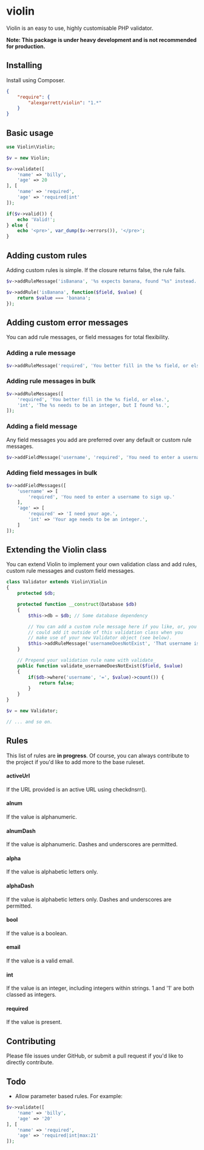 # violin

Violin is an easy to use, highly customisable PHP validator.

**Note: This package is under heavy development and is not recommended for production.**

## Installing

Install using Composer.

```json
{
    "require": {
        "alexgarrett/violin": "1.*"
    }
}
```

## Basic usage

```php
use Violin\Violin;

$v = new Violin;

$v->validate([
    'name' => 'billy',
    'age' => 20
], [
    'name' => 'required',
    'age' => 'required|int'
]);

if($v->valid()) {
    echo 'Valid!';
} else {
    echo '<pre>', var_dump($v->errors()), '</pre>';
}
```

## Adding custom rules

Adding custom rules is simple. If the closure returns false, the rule fails.

```php
$v->addRuleMessage('isBanana', '%s expects banana, found "%s" instead.');

$v->addRule('isBanana', function($field, $value) {
    return $value === 'banana';
});
```

## Adding custom error messages

You can add rule messages, or field messages for total flexibility.

### Adding a rule message

```php
$v->addRuleMessage('required', 'You better fill in the %s field, or else.');
```

### Adding rule messages in bulk

```php
$v->addRuleMessages([
    'required', 'You better fill in the %s field, or else.',
    'int', 'The %s needs to be an integer, but I found %s.',
]);
```

### Adding a field message

Any field messages you add are preferred over any default or custom rule messages.

```php
$v->addFieldMessage('username', 'required', 'You need to enter a username to sign up.');
```

### Adding field messages in bulk

```php
$v->addFieldMessages([
    'username' => [
        'required', 'You need to enter a username to sign up.'
    ],
    'age' => [
        'required' => 'I need your age.',
        'int' => 'Your age needs to be an integer.',
    ]
]);
```

## Extending the Violin class

You can extend Violin to implement your own validation class and add rules, custom rule messages and custom field messages.

```php
class Validator extends Violin\Violin
{
    protected $db;

    protected function __construct(Database $db)
    {
        $this->db = $db; // Some database dependency

        // You can add a custom rule message here if you like, or, you
        // could add it outside of this validation class when you
        // make use of your new Validator object (see below).
        $this->addRuleMessage('usernameDoesNotExist', 'That username is taken');
    }

    // Prepend your validation rule name with validate_
    public function validate_usernameDoesNotExist($field, $value)
    {
        if($db->where('username', '=', $value)->count()) {
            return false;
        }
    }
}

$v = new Validator;

// ... and so on.
```

## Rules

This list of rules are **in progress**. Of course, you can always contribute to the project if you'd like to add more to the base ruleset.

#### activeUrl

If the URL provided is an active URL using checkdnsrr().

#### alnum

If the value is alphanumeric.

#### alnumDash

If the value is alphanumeric. Dashes and underscores are permitted.

#### alpha

If the value is alphabetic letters only.

#### alphaDash

If the value is alphabetic letters only. Dashes and underscores are permitted.

#### bool

If the value is a boolean.

#### email

If the value is a valid email.

#### int

If the value is an integer, including integers within strings. 1 and '1' are both classed as integers.

#### required

If the value is present.

## Contributing

Please file issues under GitHub, or submit a pull request if you'd like to directly contribute.

## Todo

* Allow parameter based rules. For example:

```php
$v->validate([
    'name' => 'billy',
    'age' => '20'
], [
    'name' => 'required',
    'age' => 'required|int|max:21'
]);
```
